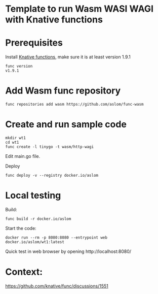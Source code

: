 # Template to run Wasm WASI WAGI with Knative functions



# Prerequisites

Install [Knative functions](https://knative.dev/docs/functions/install-func/), make sure it is at least version 1.9.1

```
func version​
v1.9.1​
```

# Add Wasm func repository

```
func repositories add wasm https://github.com/aslom/func-wasm
```

# Create and run sample code

```
mkdir wt1 
cd wt1
func create -l tinygo -t wasm/http-wagi
```

Edit main.go file.

Deploy

```
func deploy -v --registry docker.io/aslom
```

# Local testing

Build:

```
func build -r docker.io/aslom
```

Start the code:

```
docker run --rm -p 8080:8080 --entrypoint web docker.io/aslom/wt1:latest
```

Quick test in web browser by opening http://localhost:8080/

# Context:

https://github.com/knative/func/discussions/1551


